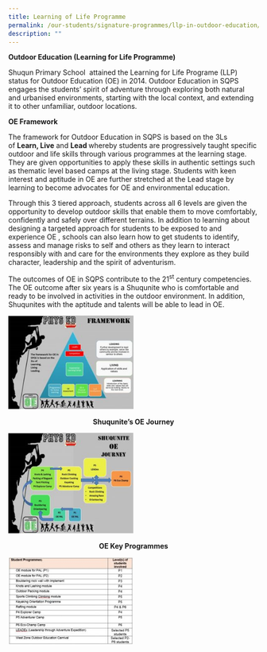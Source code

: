 ```yaml
---
title: Learning of Life Programme
permalink: /our-students/signature-programmes/llp-in-outdoor-education/
description: ""
---
```



<p><strong>Outdoor Education (Learning for Life Programme)</strong></p>
<p>Shuqun Primary School&nbsp; attained the Learning for Life Programe (LLP) status for Outdoor Education (OE) in 2014. Outdoor Education in SQPS engages the students&rsquo; spirit of adventure through exploring both natural and urbanised environments, starting with the local context, and extending it to other unfamiliar, outdoor locations.&nbsp;</p>

<p><strong>OE Framework</strong></p>
<p>The framework for Outdoor Education in SQPS is based on the 3Ls of&nbsp;<strong>Learn, Live</strong>&nbsp;and&nbsp;<strong>Lead&nbsp;</strong>whereby students are progressively taught specific outdoor and life skills through various programmes at the learning stage.&nbsp; They are given opportunities to apply these skills in authentic settings such as thematic level based camps at the living stage. Students with keen interest and aptitude in OE are further stretched at the Lead stage by learning to become advocates for OE and environmental education.</p>
<p>Through this 3 tiered&nbsp;approach, students across all 6 levels are given the opportunity to develop outdoor skills that enable them to move comfortably, confidently and safely over different terrains. In addition to learning about designing a targeted approach for students to be exposed to and experience OE , schools can also learn how to get students&nbsp;to identify, assess and manage risks to self and others as they learn to interact responsibly with and care for the environments they explore as they build character, leadership&nbsp;and&nbsp;the spirit of adventurism.</p>

<p>The outcomes of OE in SQPS contribute to the 21<sup>st</sup>&nbsp;century competencies. The OE outcome after six years is a Shuqunite who is comfortable and ready to be involved in activities in the outdoor environment. In addition, Shuqunites with the aptitude and talents will be able to lead in OE.</p>


<img src="/images/LLP3-300x224.jpg" 
     style="width:50%">
<p style="text-align: center;"><strong>Shuqunite&rsquo;s OE Journey</strong></p>
<img src="/images/LLP2-300x240.jpg" 
     style="width:50%">
<p style="text-align: center;"><strong>OE Key Programmes</strong></p>
<img src="/images/LLP1-300x211.jpg" 
     style="width:50%">